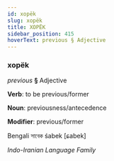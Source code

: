 ```yaml
---
id: xopëk
slug: xopëk
title: XOPËK
sidebar_position: 415
hoverText: previous § Adjective
---
```


### xopëk

*previous* **§** Adjective

**Verb**: to be previous/former

**Noun**: previousness/antecedence

**Modifier**: previous/former

Bengali সাবেক śabek [ɕabek]

*Indo-Iranian Language Family*